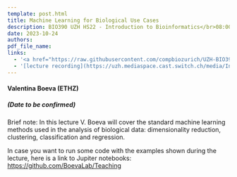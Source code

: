```yaml
---
template: post.html
title: Machine Learning for Biological Use Cases
description: BIO390 UZH HS22 - Introduction to Bioinformatics</br>08:00-09:45 @ UZH Irchel Y03-G-85
date: 2023-10-24
authors:
pdf_file_name: 
links:
  - '<a href="https://raw.githubusercontent.com/compbiozurich/UZH-BIO390/main/course-material/2022-10-11___Valentina-Boeva__Machine-Learning-for-Biological-Use-Cases__UZH-BIO390-HS22-lecture-04.pdf" target="_blank">[2022 lecture slides]</a>'
  - '[lecture recording](https://uzh.mediaspace.cast.switch.ch/media/Introduction%20to%20Bioinformatics%20-%20Lecture%2004%3A%20Machine%20Learning%20for%20Biological%20Use%20Cases/0_7q6gemoy)'
---
```


#### Valentina Boeva (ETHZ)
##### (Date to be confirmed)

Brief note: In this lecture V. Boeva will cover the standard machine learning methods used in the analysis of biological data: dimensionality reduction, clustering, classification and regression.

<!--more-->

In case you want to run some code with the examples shown during the lecture, here is a link to Jupiter notebooks: <https://github.com/BoevaLab/Teaching>
